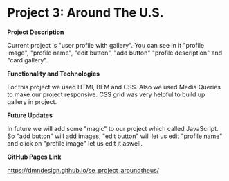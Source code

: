 # Project 3: Around The U.S.

**Project Description**

Current project is "user profile with gallery". You can see in it "profile image", "profile name", "edit button", "add button" "profile description" and "card gallery".

**Functionality and Technologies**

For this project we used HTMl, BEM and CSS.
Also we used Media Queries to make our project responsive.
CSS grid was very helpful to build up gallery in project.

**Future Updates**

In future we will add some "magic" to our project which called JavaScript. So "add button" will add images, "edit button" will let us edit "profile name" and click on "profile image" let us edit it aswell.

**GitHub Pages Link**

https://dmndesign.github.io/se_project_aroundtheus/
